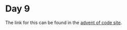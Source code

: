 # Day 9

The link for this can be found in the [advent of code site](https://adventofcode.com/2021/day/9).